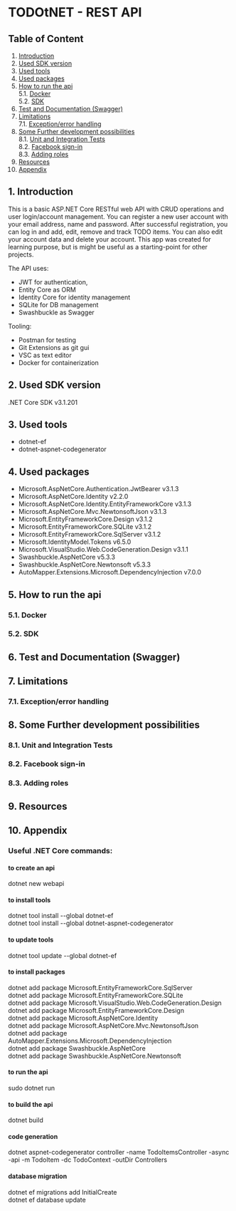 # TODOtNET - REST API
## Table of Content
1. [Introduction](#introduction)
2. [Used SDK version](#used-sdk-version)
3. [Used tools](#used-tools)
4. [Used packages](#used-packages)
5. [How to run the api](#how-to-run-the-api)\
	5.1. [Docker](#docker)\
	5.2. [SDK](#sdk)
6. [Test and Documentation (Swagger)](#test-and-documentation-swagger)
7. [Limitations](#limitations)\
    7.1. [Exception/error handling](#exception-error-handling)
8. [Some Further development possibilities](#some-further-development-possibilities)\
	8.1. [Unit and Integration Tests](#unit-and-integration-tests)\
	8.2. [Facebook sign-in](#facebook-sign-in)\
	8.3. [Adding roles](#adding-roles)
9. [Resources](#resources)
10. [Appendix](#appendix)

## 1. Introduction <a name="introduction"></a>
This is a basic ASP.NET Core RESTful web API with CRUD operations and user login/account management. You can register a new user account with your email address, name and password. After successful registration, you can log in and add, edit, remove and track TODO items. You can also edit your account data and delete your account. This app was created for learning purpose, but is might be useful as a starting-point for other projects.

The API uses:
- JWT for authentication,
- Entity Core as ORM
- Identity Core for identity management
- SQLite for DB management
- Swashbuckle as Swagger

Tooling:
- Postman for testing
- Git Extensions as git gui
- VSC as text editor
- Docker for containerization

## 2. Used SDK version <a name="used-sdk-version"></a>
.NET Core SDK v3.1.201
## 3. Used tools <a name="used-tools"></a>
- dotnet-ef
- dotnet-aspnet-codegenerator
## 4. Used packages <a name="used-packages"></a>
- Microsoft.AspNetCore.Authentication.JwtBearer v3.1.3
- Microsoft.AspNetCore.Identity v2.2.0
- Microsoft.AspNetCore.Identity.EntityFrameworkCore v3.1.3
- Microsoft.AspNetCore.Mvc.NewtonsoftJson v3.1.3
- Microsoft.EntityFrameworkCore.Design v3.1.2
- Microsoft.EntityFrameworkCore.SQLite v3.1.2
- Microsoft.EntityFrameworkCore.SqlServer v3.1.2
- Microsoft.IdentityModel.Tokens v6.5.0
- Microsoft.VisualStudio.Web.CodeGeneration.Design v3.1.1
- Swashbuckle.AspNetCore v5.3.3
- Swashbuckle.AspNetCore.Newtonsoft v5.3.3
- AutoMapper.Extensions.Microsoft.DependencyInjection v7.0.0
## 5. How to run the api <a name="how-to-run-the-api"></a>
### 5.1. Docker <a name="docker"></a>
### 5.2. SDK <a name="sdk"></a>
## 6. Test and Documentation (Swagger) <a name="test-and-documentation-swagger"></a>
## 7. Limitations <a name="limitations"></a>
### 7.1. Exception/error handling <a name="exception-error-handling"></a>
## 8. Some Further development possibilities <a name="some-further-development-possibilities"></a>
### 8.1. Unit and Integration Tests <a name="unit-and-integration-tests"></a>
### 8.2. Facebook sign-in <a name="facebook-sign-in"></a>
### 8.3. Adding roles <a name="adding-roles"></a>
## 9. Resources <a name="resources"></a>
## 10. Appendix <a name="appendix"></a>
### Useful .NET Core commands:
#### to create an api
dotnet new webapi

#### to install tools
dotnet tool install --global dotnet-ef\
dotnet tool install --global dotnet-aspnet-codegenerator

#### to update tools
dotnet tool update --global dotnet-ef

#### to install packages
dotnet add package Microsoft.EntityFrameworkCore.SqlServer\
dotnet add package Microsoft.EntityFrameworkCore.SQLite\
dotnet add package Microsoft.VisualStudio.Web.CodeGeneration.Design\
dotnet add package Microsoft.EntityFrameworkCore.Design\
dotnet add package Microsoft.AspNetCore.Identity\
dotnet add package Microsoft.AspNetCore.Mvc.NewtonsoftJson\
dotnet add package AutoMapper.Extensions.Microsoft.DependencyInjection\
dotnet add package Swashbuckle.AspNetCore\
dotnet add package Swashbuckle.AspNetCore.Newtonsoft

#### to run the api
sudo dotnet run

#### to build the api
dotnet build

#### code generation
dotnet aspnet-codegenerator controller -name TodoItemsController -async -api -m TodoItem -dc TodoContext -outDir Controllers

#### database migration
dotnet ef migrations add InitialCreate\
dotnet ef database update
